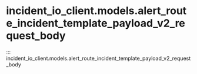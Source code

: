 # incident_io_client.models.alert_route_incident_template_payload_v2_request_body

::: incident_io_client.models.alert_route_incident_template_payload_v2_request_body
